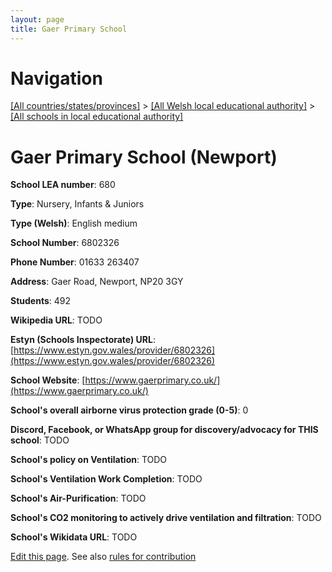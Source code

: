 ```yaml
---
layout: page
title: Gaer Primary School
---
```

# Navigation

[[All countries/states/provinces]](../../..) > [[All Welsh local educational authority]](../..) > [[All schools in local educational authority]](..)

# Gaer Primary School (Newport)

**School LEA number**: 680

**Type**: Nursery, Infants & Juniors

**Type (Welsh)**: English medium

**School Number**: 6802326

**Phone Number**: 01633 263407

**Address**: Gaer Road, Newport, NP20 3GY

**Students**: 492

**Wikipedia URL**: TODO

**Estyn (Schools Inspectorate) URL**: [https://www.estyn.gov.wales/provider/6802326](https://www.estyn.gov.wales/provider/6802326)

**School Website**: [https://www.gaerprimary.co.uk/](https://www.gaerprimary.co.uk/)

**School's overall airborne virus protection grade (0-5)**: 0

**Discord, Facebook, or WhatsApp group for discovery/advocacy for THIS school**: TODO

**School's policy on Ventilation**: TODO

**School's Ventilation Work Completion**: TODO

**School's Air-Purification**: TODO

**School's CO2 monitoring to actively drive ventilation and filtration**: TODO

**School's Wikidata URL**: TODO




[Edit this page](https://github.com/VentilationProject/Wales/edit/prif/./Newport/Gaer_Primary_School.md). See also [rules for contribution](../../../contribution-rules/)